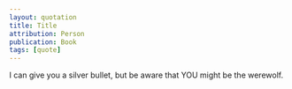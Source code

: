 ```yaml
---
layout: quotation
title: Title
attribution: Person
publication: Book
tags: [quote]
---
```


I can give you a silver bullet, but be aware that YOU might be the werewolf.
